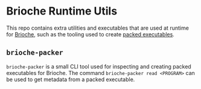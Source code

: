# Brioche Runtime Utils

This repo contains extra utilities and executables that are used at runtime for [Brioche](https://brioche.dev/), such as the tooling used to create [packed executables](https://brioche.dev/docs/how-it-works/packed-executables/).

## `brioche-packer`

`brioche-packer` is a small CLI tool used for inspecting and creating packed executables for Brioche. The command `brioche-packer read <PROGRAM>` can be used to get metadata from a packed executable.
